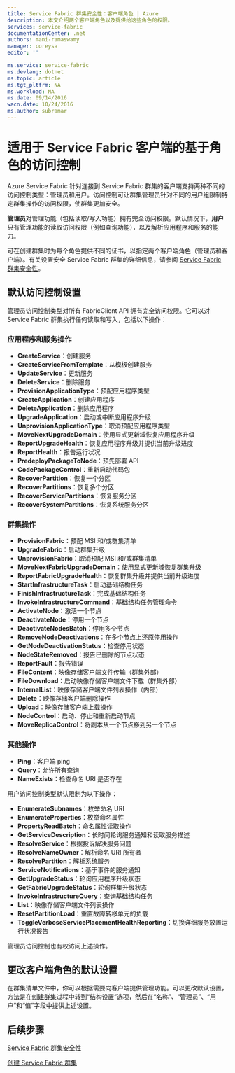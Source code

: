 ```yaml
---
title: Service Fabric 群集安全性：客户端角色 | Azure
description: 本文介绍两个客户端角色以及提供给这些角色的权限。
services: service-fabric
documentationCenter: .net
authors: mani-ramaswamy
manager: coreysa
editor: ''

ms.service: service-fabric
ms.devlang: dotnet
ms.topic: article
ms.tgt_pltfrm: NA
ms.workload: NA
ms.date: 09/14/2016
wacn.date: 10/24/2016
ms.author: subramar
---
```


# 适用于 Service Fabric 客户端的基于角色的访问控制

Azure Service Fabric 针对连接到 Service Fabric 群集的客户端支持两种不同的访问控制类型：管理员和用户。访问控制可让群集管理员针对不同的用户组限制特定群集操作的访问权限，使群集更加安全。

**管理员**对管理功能（包括读取/写入功能）拥有完全访问权限。默认情况下，**用户**只有管理功能的读取访问权限（例如查询功能），以及解析应用程序和服务的能力。

可在创建群集时为每个角色提供不同的证书，以指定两个客户端角色（管理员和客户端）。有关设置安全 Service Fabric 群集的详细信息，请参阅 [Service Fabric 群集安全性](./service-fabric-cluster-security.md)。

## 默认访问控制设置

管理员访问控制类型对所有 FabricClient API 拥有完全访问权限。它可以对 Service Fabric 群集执行任何读取和写入，包括以下操作：

### 应用程序和服务操作
* **CreateService**：创建服务
* **CreateServiceFromTemplate**：从模板创建服务
* **UpdateService**：更新服务
* **DeleteService**：删除服务
* **ProvisionApplicationType**：预配应用程序类型
* **CreateApplication**：创建应用程序
* **DeleteApplication**：删除应用程序
* **UpgradeApplication**：启动或中断应用程序升级
* **UnprovisionApplicationType**：取消预配应用程序类型
* **MoveNextUpgradeDomain**：使用显式更新域恢复应用程序升级
* **ReportUpgradeHealth**：恢复应用程序升级并提供当前升级进度
* **ReportHealth**：报告运行状况
* **PredeployPackageToNode**：预先部署 API
* **CodePackageControl**：重新启动代码包
* **RecoverPartition**：恢复一个分区
* **RecoverPartitions**：恢复多个分区
* **RecoverServicePartitions**：恢复服务分区
* **RecoverSystemPartitions**：恢复系统服务分区

### 群集操作
* **ProvisionFabric**：预配 MSI 和/或群集清单
* **UpgradeFabric**：启动群集升级
* **UnprovisionFabric**：取消预配 MSI 和/或群集清单
* **MoveNextFabricUpgradeDomain**：使用显式更新域恢复群集升级
* **ReportFabricUpgradeHealth**：恢复群集升级并提供当前升级进度
* **StartInfrastructureTask**：启动基础结构任务
* **FinishInfrastructureTask**：完成基础结构任务
* **InvokeInfrastructureCommand**：基础结构任务管理命令
* **ActivateNode**：激活一个节点
* **DeactivateNode**：停用一个节点
* **DeactivateNodesBatch**：停用多个节点
* **RemoveNodeDeactivations**：在多个节点上还原停用操作
* **GetNodeDeactivationStatus**：检查停用状态
* **NodeStateRemoved**：报告已删除的节点状态
* **ReportFault**：报告错误
* **FileContent**：映像存储客户端文件传输（群集外部）
* **FileDownload**：启动映像存储客户端文件下载（群集外部）
* **InternalList**：映像存储客户端文件列表操作（内部）
* **Delete**：映像存储客户端删除操作
* **Upload**：映像存储客户端上载操作
* **NodeControl**：启动、停止和重新启动节点
* **MoveReplicaControl**：将副本从一个节点移到另一个节点

### 其他操作
* **Ping**：客户端 ping
* **Query**：允许所有查询
* **NameExists**：检查命名 URI 是否存在

用户访问控制类型默认限制为以下操作：

* **EnumerateSubnames**：枚举命名 URI
* **EnumerateProperties**：枚举命名属性
* **PropertyReadBatch**：命名属性读取操作
* **GetServiceDescription**：长时间轮询服务通知和读取服务描述
* **ResolveService**：根据投诉解决服务问题
* **ResolveNameOwner**：解析命名 URI 所有者
* **ResolvePartition**：解析系统服务
* **ServiceNotifications**：基于事件的服务通知
* **GetUpgradeStatus**：轮询应用程序升级状态
* **GetFabricUpgradeStatus**：轮询群集升级状态
* **InvokeInfrastructureQuery**：查询基础结构任务
* **List**：映像存储客户端文件列表操作
* **ResetPartitionLoad**：重置故障转移单元的负载
* **ToggleVerboseServicePlacementHealthReporting**：切换详细服务放置运行状况报告

管理员访问控制也有权访问上述操作。

## 更改客户端角色的默认设置

在群集清单文件中，你可以根据需要向客户端提供管理功能。可以更改默认设置，方法是在[创建群集](./service-fabric-cluster-creation-via-portal.md)过程中转到“结构设置”选项，然后在“名称”、“管理员”、“用户”和“值”字段中提供上述设置。

## 后续步骤

[Service Fabric 群集安全性](./service-fabric-cluster-security.md)

[创建 Service Fabric 群集](./service-fabric-cluster-creation-via-portal.md)

<!---HONumber=Mooncake_1017_2016-->